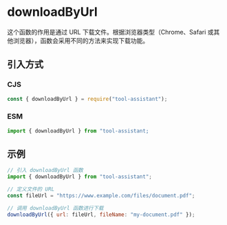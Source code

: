 # downloadByUrl

这个函数的作用是通过 URL 下载文件。根据浏览器类型（Chrome、Safari 或其他浏览器），函数会采用不同的方法来实现下载功能。

## 引入方式

### CJS

```javascript
const { downloadByUrl } = require("tool-assistant");
```

### ESM

```javascript
import { downloadByUrl } from "tool-assistant;
```

## 示例

```javascript
// 引入 downloadByUrl 函数
import { downloadByUrl } from "tool-assistant";

// 定义文件的 URL
const fileUrl = "https://www.example.com/files/document.pdf";

// 调用 downloadByUrl 函数进行下载
downloadByUrl({ url: fileUrl, fileName: "my-document.pdf" });
```
